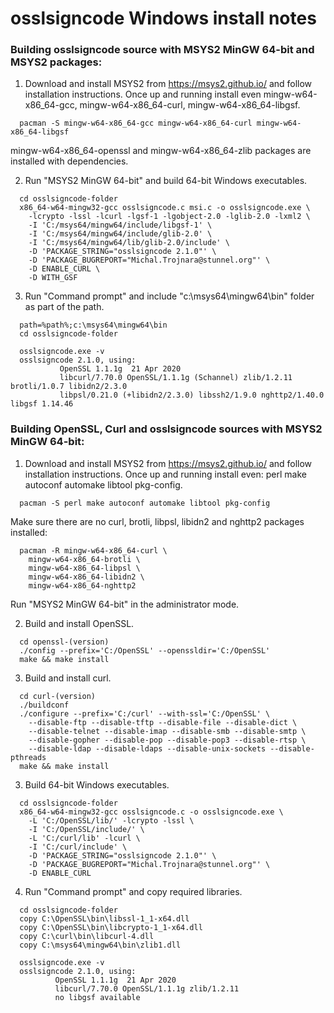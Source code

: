# osslsigncode Windows install notes

### Building osslsigncode source with MSYS2 MinGW 64-bit and MSYS2 packages:

1) Download and install MSYS2 from https://msys2.github.io/ and follow installation instructions.
   Once up and running install even mingw-w64-x86_64-gcc, mingw-w64-x86_64-curl, mingw-w64-x86_64-libgsf.
```
  pacman -S mingw-w64-x86_64-gcc mingw-w64-x86_64-curl mingw-w64-x86_64-libgsf
```
   mingw-w64-x86_64-openssl and mingw-w64-x86_64-zlib packages are installed with dependencies.

2) Run "MSYS2 MinGW 64-bit" and build 64-bit Windows executables.
```
  cd osslsigncode-folder
  x86_64-w64-mingw32-gcc osslsigncode.c msi.c -o osslsigncode.exe \
    -lcrypto -lssl -lcurl -lgsf-1 -lgobject-2.0 -lglib-2.0 -lxml2 \
    -I 'C:/msys64/mingw64/include/libgsf-1' \
    -I 'C:/msys64/mingw64/include/glib-2.0' \
    -I 'C:/msys64/mingw64/lib/glib-2.0/include' \
    -D 'PACKAGE_STRING="osslsigncode 2.1.0"' \
    -D 'PACKAGE_BUGREPORT="Michal.Trojnara@stunnel.org"' \
    -D ENABLE_CURL \
    -D WITH_GSF
```

3) Run "Command prompt" and include "c:\msys64\mingw64\bin" folder as part of the path.
```
  path=%path%;c:\msys64\mingw64\bin
  cd osslsigncode-folder

  osslsigncode.exe -v
  osslsigncode 2.1.0, using:
           OpenSSL 1.1.1g  21 Apr 2020
           libcurl/7.70.0 OpenSSL/1.1.1g (Schannel) zlib/1.2.11 brotli/1.0.7 libidn2/2.3.0
           libpsl/0.21.0 (+libidn2/2.3.0) libssh2/1.9.0 nghttp2/1.40.0 libgsf 1.14.46
```


### Building OpenSSL, Curl and osslsigncode sources with MSYS2 MinGW 64-bit:

1) Download and install MSYS2 from https://msys2.github.io/ and follow installation instructions.
   Once up and running install even: perl make autoconf automake libtool pkg-config.
```
  pacman -S perl make autoconf automake libtool pkg-config
```
   Make sure there are no curl, brotli, libpsl, libidn2 and nghttp2 packages installed:
```
  pacman -R mingw-w64-x86_64-curl \
    mingw-w64-x86_64-brotli \
    mingw-w64-x86_64-libpsl \
    mingw-w64-x86_64-libidn2 \
    mingw-w64-x86_64-nghttp2
```

   Run "MSYS2 MinGW 64-bit" in the administrator mode.

2) Build and install OpenSSL.
```
  cd openssl-(version)
  ./config --prefix='C:/OpenSSL' --openssldir='C:/OpenSSL'
  make && make install
```
 3) Build and install curl.
```
  cd curl-(version)
  ./buildconf
  ./configure --prefix='C:/curl' --with-ssl='C:/OpenSSL' \
    --disable-ftp --disable-tftp --disable-file --disable-dict \
    --disable-telnet --disable-imap --disable-smb --disable-smtp \
    --disable-gopher --disable-pop --disable-pop3 --disable-rtsp \
    --disable-ldap --disable-ldaps --disable-unix-sockets --disable-pthreads
  make && make install
```

3) Build 64-bit Windows executables.
```
  cd osslsigncode-folder
  x86_64-w64-mingw32-gcc osslsigncode.c -o osslsigncode.exe \
    -L 'C:/OpenSSL/lib/' -lcrypto -lssl \
    -I 'C:/OpenSSL/include/' \
    -L 'C:/curl/lib' -lcurl \
    -I 'C:/curl/include' \
    -D 'PACKAGE_STRING="osslsigncode 2.1.0"' \
    -D 'PACKAGE_BUGREPORT="Michal.Trojnara@stunnel.org"' \
    -D ENABLE_CURL
```

4) Run "Command prompt" and copy required libraries.
```
  cd osslsigncode-folder
  copy C:\OpenSSL\bin\libssl-1_1-x64.dll
  copy C:\OpenSSL\bin\libcrypto-1_1-x64.dll
  copy C:\curl\bin\libcurl-4.dll
  copy C:\msys64\mingw64\bin\zlib1.dll

  osslsigncode.exe -v
  osslsigncode 2.1.0, using:
          OpenSSL 1.1.1g  21 Apr 2020
          libcurl/7.70.0 OpenSSL/1.1.1g zlib/1.2.11
          no libgsf available
```
